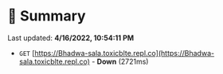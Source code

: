 # 📖 Summary
Last updated: **4/16/2022, 10:54:11 PM**

- `GET` [https://Bhadwa-sala.toxicblte.repl.co](https://Bhadwa-sala.toxicblte.repl.co) - **Down** (2721ms)
